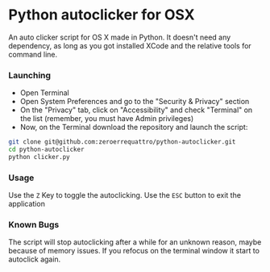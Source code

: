 Python autoclicker for OSX
=====

An auto clicker script for OS X made in Python.
It doesn't need any dependency, as long as you got installed XCode and the relative tools for command line.

### Launching
 - Open Terminal
 - Open System Preferences and go to the "Security & Privacy" section
 - On the "Privacy" tab, click on "Accessibility" and check "Terminal" on the list (remember, you must have Admin privileges)
 - Now, on the Terminal download the repository and launch the script:
```sh
git clone git@github.com:zeroerrequattro/python-autoclicker.git
cd python-autoclicker
python clicker.py
```

### Usage
Use the `Z` Key to toggle the autoclicking.
Use the `ESC` button to exit the application

### Known Bugs
The script will stop autoclicking after a while for an unknown reason, maybe because of memory issues.
If you refocus on the terminal window it start to autoclick again.